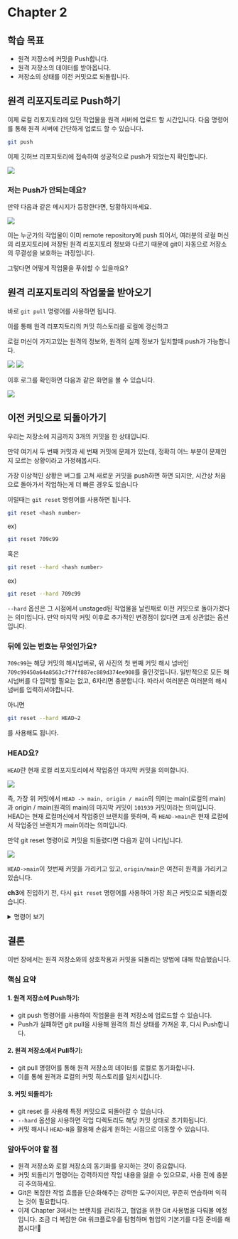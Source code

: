 # Chapter 2

## 학습 목표
- 원격 저장소에 커밋을 Push합니다.
- 원격 저장소의 데이터를 받아옵니다.
- 저장소의 상태를 이전 커밋으로 되돌립니다.

## 원격 리포지토리로 Push하기
이제 로컬 리포지토리에 있던 작업물을 원격 서버에 업로드 할 시간입니다.
다음 명령어를 통해 원격 서버에 간단하게 업로드 할 수 있습니다.
```bash
git push
```

이제 깃허브 리포지토리에 접속하여 성공적으로 push가 되었는지 확인합니다.

<img src="./ch2/git_push.png">

### 저는 Push가 안되는데요?

만약 다음과 같은 메시지가 등장한다면, 당황하지마세요.

<img src="./ch2/git_push_failed.png">

이는 누군가의 작업물이 이미 remote repository에 push 되어서,
여러분의 로컬 머신의 리포지토리에 저장된 원격 리포지토리 정보와 다르기 때문에
git이 자동으로 저장소의 무결성을 보호하는 과정입니다.

그렇다면 어떻게 작업물을 푸쉬할 수 있을까요?

## 원격 리포지토리의 작업물을 받아오기
바로 ```git pull``` 명령어를 사용하면 됩니다.

이를 통해 원격 리포지토리의 커밋 히스토리를 로컬에 갱신하고

로컬 머신이 가지고있는 원격의 정보와, 원격의 실제 정보가 일치할때 push가 가능합니다.

<img src="./ch2/git_pull.png">
<img src="./ch2/git_push_success.png">

이후 로그를 확인하면 다음과 같은 화면을 볼 수 있습니다.

<img src="./ch2/git_log.png">

## 이전 커밋으로 되돌아가기
우리는 저장소에 지금까지 3개의 커밋을 한 상태입니다.

만약 여기서 두 번째 커밋과 세 번째 커밋에 문제가 있는데, 정확히 어느 부분이 문제인지 모르는 상황이라고 가정해봅시다.

가장 이상적인 상황은 버그를 고쳐 새로운 커밋을 push하면 하면 되지만, 시간상 처음으로 돌아가서 작업하는게 더 빠른 경우도 있습니다

이럴때는 ```git reset``` 명령어를 사용하면 됩니다.

```bash
git reset <hash number>
```
ex)
```bash
git reset 709c99
```

혹은 
```bash
git reset --hard <hash number>
```
ex)
```bash
git reset --hard 709c99
```

```--hard``` 옵션은 그 시점에서 unstaged된 작업물을 날린채로 이전 커밋으로 돌아가겠다는 의미입니다. 만약 마지막 커밋 이후로 추가적인 변경점이 없다면 크게 상관없는 옵션입니다.


### 뒤에 있는 번호는 무엇인가요?
```709c99```는 해당 커밋의 해시넘버로, 위 사진의 첫 번째 커밋 해시 넘버인 ```709c99450a64a8563c7f7ff887ec889d374ee908```를 줄인것입니다. 일반적으로 모든 해시넘버를 다 입력할 필요는 없고, 6자리면 충분합니다. 따라서 여러분은 여러분의 해시넘버를 입력하셔야합니다.

아니면 
```bash
git reset --hard HEAD~2
```
를 사용해도 됩니다.

### HEAD요?
```HEAD```란 현재 로컬 리포지토리에서 작업중인 마지막 커밋을 의미합니다.

<img src="./ch2/git_head.png">

즉, 가장 위 커밋에서 ```HEAD -> main, origin / main```의 의미는 
main(로컬의 main)과 origin / main(원격의 main)의 마지막 커밋이 ```101939``` 커밋이라는 의미입니다. HEAD는 현재 로컬머신에서 작업중인 브랜치를 뜻하며, 즉
```HEAD->main```은 현재 로컬에서 작업중인 브랜치가 main이라는 의미입니다.

만약 git reset 명령어로 커밋을 되돌렸다면 다음과 같이 나타납니다.

<img src="./ch2/git_lg.png">

```HEAD->main```이 첫번째 커밋을 가리키고 있고, ```origin/main```은 여전히 원격을 가리키고 있습니다.

**ch3**에 진입하기 전, 다시 ```git reset``` 명령어를 사용하여 가장 최근 커밋으로 되돌리겠습니다.

<details> <summary>명령어 보기</summary>

```bash
git reset --hard 101932
```

</details>

## 결론
이번 장에서는 원격 저장소와의 상호작용과 커밋을 되돌리는 방법에 대해 학습했습니다.

### 핵심 요약
#### 1. 원격 저장소에 Push하기:

- git push 명령어를 사용하여 작업물을 원격 저장소에 업로드할 수 있습니다.
- Push가 실패하면 git pull을 사용해 원격의 최신 상태를 가져온 후, 다시 Push합니다.
#### 2. 원격 저장소에서 Pull하기:

- git pull 명령어를 통해 원격 저장소의 데이터를 로컬로 동기화합니다.
- 이를 통해 원격과 로컬의 커밋 히스토리를 일치시킵니다.
#### 3. 커밋 되돌리기:

- git reset <hash number>를 사용해 특정 커밋으로 되돌아갈 수 있습니다.
- ```--hard``` 옵션을 사용하면 작업 디렉토리도 해당 커밋 상태로 초기화됩니다.
- 커밋 해시나 ```HEAD~N```을 활용해 손쉽게 원하는 시점으로 이동할 수 있습니다.

### 알아두어야 할 점
- 원격 저장소와 로컬 저장소의 동기화를 유지하는 것이 중요합니다.
- 커밋 되돌리기 명령어는 강력하지만 작업 내용을 잃을 수 있으므로, 사용 전에 충분히 주의하세요.
- Git은 복잡한 작업 흐름을 단순화해주는 강력한 도구이지만, 꾸준히 연습하며 익히는 것이 필요합니다.
- 이제 Chapter 3에서는 브랜치를 관리하고, 협업을 위한 Git 사용법을 다뤄볼 예정입니다. 조금 더 복잡한 Git 워크플로우를 탐험하며 협업의 기본기를 다질 준비를 해봅시다!🚀
